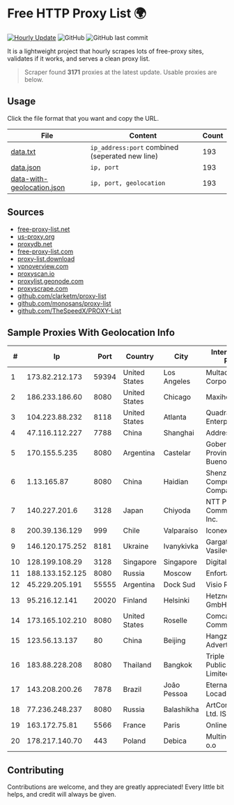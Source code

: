 
# Free HTTP Proxy List 🌍

[![Hourly Update](https://github.com/mertguvencli/http-proxy-list/actions/workflows/main.yml/badge.svg?branch=main)](https://github.com/mertguvencli/http-proxy-list/actions/workflows/main.yml)
![GitHub](https://img.shields.io/github/license/mertguvencli/http-proxy-list)
![GitHub last commit](https://img.shields.io/github/last-commit/mertguvencli/http-proxy-list)

It is a lightweight project that hourly scrapes lots of free-proxy sites, validates if it works, and serves a clean proxy list.


> Scraper found **3171** proxies at the latest update. Usable proxies are below.

## Usage

Click the file format that you want and copy the URL.


|File|Content|Count|
|----|-------|-----|
|[data.txt](https://raw.githubusercontent.com/mertguvencli/http-proxy-list/main/proxy-list/data.txt)|`ip_address:port` combined (seperated new line)|193|
|[data.json](https://raw.githubusercontent.com/mertguvencli/http-proxy-list/main/proxy-list/data.json)|`ip, port`|193|
|[data-with-geolocation.json](https://raw.githubusercontent.com/mertguvencli/http-proxy-list/main/proxy-list/data-with-geolocation.json)|`ip, port, geolocation`|193|

## Sources

* [free-proxy-list.net](https://free-proxy-list.net)
* [us-proxy.org](https://www.us-proxy.org)
* [proxydb.net](http://proxydb.net)
* [free-proxy-list.com](https://free-proxy-list.com/?page=&port=&type%5B%5D=http&type%5B%5D=https&up_time=0&search=Search)
* [proxy-list.download](https://www.proxy-list.download/HTTP)
* [vpnoverview.com](https://vpnoverview.com/privacy/anonymous-browsing/free-proxy-servers)
* [proxyscan.io](https://www.proxyscan.io)
* [proxylist.geonode.com](https://proxylist.geonode.com/api/proxy-list?limit=300&page=1&sort_by=lastChecked&sort_type=desc&protocols=http,https)
* [proxyscrape.com](https://api.proxyscrape.com/v2/?request=displayproxies&protocol=http&timeout=10000&country=all&ssl=all&anonymity=all)
* [github.com/clarketm/proxy-list](https://raw.githubusercontent.com/clarketm/proxy-list/master/proxy-list-raw.txt)
* [github.com/monosans/proxy-list](https://raw.githubusercontent.com/monosans/proxy-list/main/proxies/http.txt)
* [github.com/TheSpeedX/PROXY-List](https://raw.githubusercontent.com/TheSpeedX/PROXY-List/master/http.txt)


## Sample Proxies With Geolocation Info

|#|Ip|Port|Country|City|Internet Service Provider|
|-|--|----|-------|----|-------------------------|
|1|173.82.212.173|59394|United States|Los Angeles|Multacom Corporation|
|2|186.233.186.60|8080|United States|Chicago|Maxihost LTDA|
|3|104.223.88.232|8118|United States|Atlanta|QuadraNet Enterprises LLC|
|4|47.116.112.227|7788|China|Shanghai|Addresses CNNIC|
|5|170.155.5.235|8080|Argentina|Castelar|Gobernacion de la Provincia de Buenos Aires|
|6|1.13.165.87|8080|China|Haidian|Shenzhen Tencent Computer Systems Company Limited|
|7|140.227.201.6|3128|Japan|Chiyoda|NTT PC Communications, Inc.|
|8|200.39.136.129|999|Chile|Valparaíso|Iconex SPA|
|9|146.120.175.252|8181|Ukraine|Ivanykivka|Gargat Igor Vasilevich|
|10|128.199.108.29|3128|Singapore|Singapore|DigitalOcean, LLC|
|11|188.133.152.125|8080|Russia|Moscow|Enforta-MSK|
|12|45.229.205.191|55555|Argentina|Dock Sud|Visio RED SRL|
|13|95.216.12.141|20020|Finland|Helsinki|Hetzner Online GmbH|
|14|173.165.102.210|8080|United States|Roselle|Comcast Cable Communications|
|15|123.56.13.137|80|China|Beijing|Hangzhou Alibaba Advertising Co|
|16|183.88.228.208|8080|Thailand|Bangkok|Triple T Broadband Public Company Limited|
|17|143.208.200.26|7878|Brazil|João Pessoa|Eternal VÔdeo Locadora Ltda|
|18|77.236.248.237|8080|Russia|Balashikha|ArtCommunications Ltd. ISP. Moscow|
|19|163.172.75.81|5566|France|Paris|Online S.A.S.|
|20|178.217.140.70|443|Poland|Debica|Multinet 24 Sp. Z o.o|



## Contributing

Contributions are welcome, and they are greatly appreciated! Every
little bit helps, and credit will always be given.

